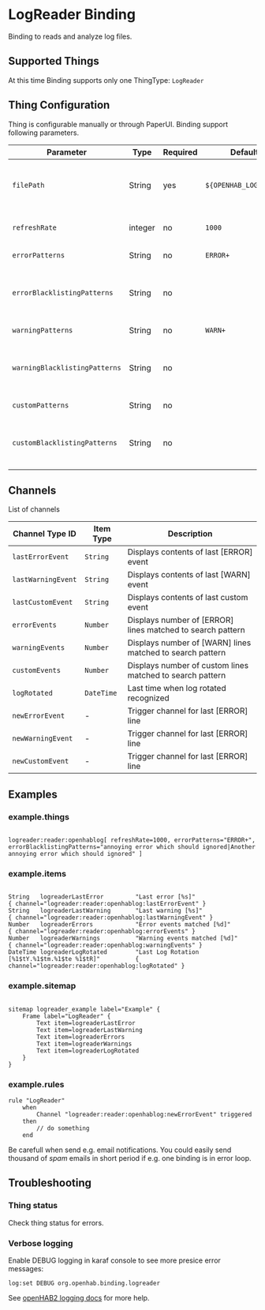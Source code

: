 # LogReader Binding

Binding to reads and analyze log files.

## Supported Things

At this time Binding supports only one ThingType: `LogReader`

## Thing Configuration

Thing is configurable manually or through PaperUI. Binding support following parameters. 

| Parameter                     | Type    | Required | Default if omitted               | Description                                                                             |
| ------------------------------| ------- | -------- | -------------------------------- |-----------------------------------------------------------------------------------------|
| `filePath`                    | String  |   yes    | `${OPENHAB_LOGDIR}/openhab.log`  | Path to log file. ${OPENHAB_LOGDIR} is automatically replaced by the correct directory. |
| `refreshRate`                 | integer |   no     | `1000`                           | Time in milliseconds between individual log reads.                                      |
| `errorPatterns`               | String  |   no     | `ERROR+`                         | Search patterns separated by | character for warning events.                            |
| `errorBlacklistingPatterns`   | String  |   no     |                                  | Search patterns for blacklisting unwanted error events separated by \| character.       |
| `warningPatterns`             | String  |   no     | `WARN+`                          | Search patterns separated by | character for error events.                              |
| `warningBlacklistingPatterns` | String  |   no     |                                  | Search patterns for blacklisting unwanted warning events separated by \| character.     |
| `customPatterns`              | String  |   no     |                                  | Search patterns separated by | character for custom events.                             |
| `customBlacklistingPatterns`  | String  |   no     |                                  | Search patterns for blacklisting unwanted custom events separated by \| character.      |


## Channels

List of channels

| Channel Type ID    | Item Type    | Description                                                    |
| ------------------ | ------------ | -------------------------------------------------------------- |
| `lastErrorEvent`   | `String`     | Displays contents of last [ERROR] event                        |
| `lastWarningEvent` | `String`     | Displays contents of last [WARN] event                         |
| `lastCustomEvent`  | `String`     | Displays contents of last custom event                         |
| `errorEvents`      | `Number`     | Displays number of [ERROR] lines matched to search pattern     |
| `warningEvents`    | `Number`     | Displays number of [WARN] lines matched to search pattern      |
| `customEvents`     | `Number`     | Displays number of custom lines matched to search pattern      |
| `logRotated`       | `DateTime`   | Last time when log rotated recognized                          |
| `newErrorEvent`    | -            | Trigger channel for last [ERROR] line                          |
| `newWarningEvent`  | -            | Trigger channel for last [ERROR] line                          |
| `newCustomEvent`   | -            | Trigger channel for last [ERROR] line                          |

## Examples

### example.things

```xtend

logreader:reader:openhablog[ refreshRate=1000, errorPatterns="ERROR+", errorBlacklistingPatterns="annoying error which should ignored|Another annoying error which should ignored" ]

```

### example.items

```xtend

String   logreaderLastError         "Last error [%s]"                                      { channel="logreader:reader:openhablog:lastErrorEvent" }
String   logreaderLastWarning       "Last warning [%s]"                                    { channel="logreader:reader:openhablog:lastWarningEvent" }
Number   logreaderErrors            "Error events matched [%d]"                            { channel="logreader:reader:openhablog:errorEvents" }
Number   logreaderWarnings          "Warning events matched [%d]"                          { channel="logreader:reader:openhablog:warningEvents" }
DateTime logreaderLogRotated        "Last Log Rotation [%1$tY.%1$tm.%1$te %1$tR]"          { channel="logreader:reader:openhablog:logRotated" } 

```

### example.sitemap

```xtend

sitemap logreader_example label="Example" {
    Frame label="LogReader" {
        Text item=logreaderLastError
        Text item=logreaderLastWarning
        Text item=logreaderErrors
        Text item=logreaderWarnings
        Text item=logreaderLogRotated
    }
}

```

### example.rules

```xtend
rule "LogReader"
    when
        Channel "logreader:reader:openhablog:newErrorEvent" triggered
    then
        // do something
    end
```
Be carefull when send e.g. email notifications. You could easily send thousand of *spam* emails in short period if e.g. one binding is in error loop.

## Troubleshooting

### Thing status

Check thing status for errors.

### Verbose logging

Enable DEBUG logging in karaf console to see more presice error messages:

`log:set DEBUG org.openhab.binding.logreader`

See [openHAB2 logging docs](http://docs.openhab.org/administration/logging.html#defining-what-to-log) for more help.


